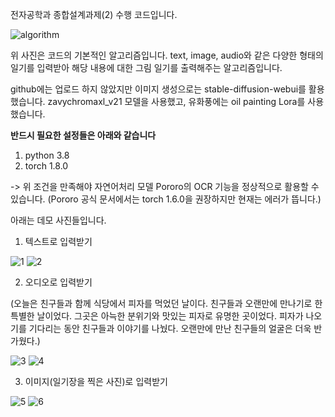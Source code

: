 전자공학과 종합설계과제(2) 수행 코드입니다.

![algorithm](https://github.com/swlee1240/grad_design_2/assets/129383630/7de29427-4da2-4fa9-a730-7205ae60be13)

위 사진은 코드의 기본적인 알고리즘입니다.
text, image, audio와 같은 다양한 형태의 일기를 입력받아 해당 내용에 대한 그림 일기를 출력해주는 알고리즘입니다.


github에는 업로드 하지 않았지만 이미지 생성으로는 stable-diffusion-webui를 활용했습니다.
zavychromaxl_v21 모델을 사용했고, 유화풍에는 oil painting Lora를 사용했습니다.


**반드시 필요한 설정들은 아래와 같습니다**
1) python 3.8
2) torch 1.8.0

-> 위 조건을 만족해야 자연어처리 모델 Pororo의 OCR 기능을 정상적으로 활용할 수 있습니다. (Pororo 공식 문서에서는 torch 1.6.0을 권장하지만 현재는 에러가 뜹니다.)




아래는 데모 사진들입니다.

1. 텍스트로 입력받기

![1](https://github.com/swlee1240/grad_design_2/assets/129383630/decd86e0-e521-45cb-ac92-6f16132c98a0)
![2](https://github.com/swlee1240/grad_design_2/assets/129383630/f7f1188f-7471-485a-9c2f-6f58a5f01d35)

2. 오디오로 입력받기

(오늘은 친구들과 함께 식당에서 피자를 먹었던 날이다. 친구들과 오랜만에 만나기로 한 특별한 날이었다. 그곳은 아늑한 분위기와 맛있는 피자로 유명한 곳이었다. 피자가 나오기를 기다리는 동안 친구들과 이야기를 나눴다. 오랜만에 만난 친구들의 얼굴은 더욱 반가웠다.)

![3](https://github.com/swlee1240/grad_design_2/assets/129383630/17bab7ca-e867-4bef-a42f-5b98fb008d57)
![4](https://github.com/swlee1240/grad_design_2/assets/129383630/f30bb695-4c17-47d7-9a1b-34b5150bd24c)

3. 이미지(일기장을 찍은 사진)로 입력받기

![5](https://github.com/swlee1240/grad_design_2/assets/129383630/befbeb7c-b5ac-461f-b4f8-75a67c634652)
![6](https://github.com/swlee1240/grad_design_2/assets/129383630/18ce4c40-894c-4fa8-8e77-ed0bc8e38186)


